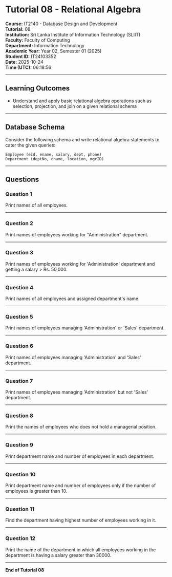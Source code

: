 # Tutorial 08 - Relational Algebra

**Course:** IT2140 - Database Design and Development  
**Tutorial:** 08  
**Institution:** Sri Lanka Institute of Information Technology (SLIIT)  
**Faculty:** Faculty of Computing  
**Department:** Information Technology  
**Academic Year:** Year 02, Semester 01 (2025)  
**Student ID:** IT24103352  
**Date:** 2025-10-24  
**Time (UTC):** 06:18:56

---

## Learning Outcomes

- Understand and apply basic relational algebra operations such as selection, projection, and join on a given relational schema

---

## Database Schema

Consider the following schema and write relational algebra statements to cater the given queries:

```
Employee (eid, ename, salary, dept, phone)
Department (deptNo, dname, location, mgrID)
```

---

## Questions

### Question 1
Print names of all employees.

---

### Question 2
Print names of employees working for "Administration" department.

---

### Question 3
Print names of employees working for 'Administration' department and getting a salary > Rs. 50,000.

---

### Question 4
Print names of all employees and assigned department's name.

---

### Question 5
Print names of employees managing 'Administration' or 'Sales' department.

---

### Question 6
Print names of employees managing 'Administration' and 'Sales' department.

---

### Question 7
Print names of employees managing 'Administration' but not 'Sales' department.

---

### Question 8
Print the names of employees who does not hold a managerial position.

---

### Question 9
Print department name and number of employees in each department.

---

### Question 10
Print department name and number of employees only if the number of employees is greater than 10.

---

### Question 11
Find the department having highest number of employees working in it.

---

### Question 12
Print the name of the department in which all employees working in the department is having a salary greater than 30000.

---

**End of Tutorial 08**
